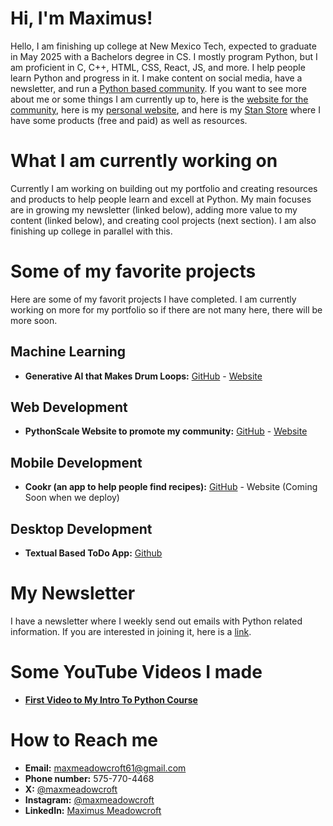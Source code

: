 # Hi, I'm Maximus!

Hello, I am finishing up college at New Mexico Tech, expected to graduate in May 2025 with a Bachelors degree in CS. I mostly program Python, but I am proficient in C, C++, HTML, CSS, React, JS, and more. I help people learn Python and progress in it. I make content on social media, have a newsletter, and run a [Python based community](skool.com/coder). If you want to see more about me or some things I am currently up to, here is the [website for the community](www.pythonscale.com), here is my [personal website](www.maxmeadowcroft.com), and here is my [Stan Store](https://stan.store/maximusmeadowcroft) where I have some products (free and paid) as well as resources. 

# What I am currently working on

Currently I am working on building out my portfolio and creating resources and products to help people learn and excell at Python. My main focuses are in growing my newsletter (linked below), adding more value to my content (linked below), and creating cool projects (next section). I am also finishing up college in parallel with this.

# Some of my favorite projects

Here are some of my favorit projects I have completed. I am currently working on more for my portfolio so if there are not many here, there will be more soon. 

## Machine Learning

- **Generative AI that Makes Drum Loops:** [GitHub](https://github.com/maxmeadowcroft/DrumGen) - [Website](www.drumgen.streamlit.app)

## Web Development

- **PythonScale Website to promote my community:** [GitHub](https://github.com/maxmeadowcroft/PythonDeveloperCommunity) - [Website](www.pythonscale.com)

## Mobile Development

- **Cookr (an app to help people find recipes):** [GitHub](https://github.com/maxmeadowcroft/Cookr) - Website (Coming Soon when we deploy)

## Desktop Development

- **Textual Based ToDo App:** [Github](https://github.com/maxmeadowcroft/TextualToDo)

# My Newsletter

I have a newsletter where I weekly send out emails with Python related information. If you are interested in joining it, here is a [link](https://pythonscale.us9.list-manage.com/subscribe?u=367340ff751e325b3d1718885&id=00e3d88cde).

# Some YouTube Videos I made

- **[First Video to My Intro To Python Course](https://www.youtube.com/watch?v=kRwhdFWkz2Q&list=PLHmGz7IUtKVilbjHQuiTfuqpfoGt1oCbp&index=14)**

# How to Reach me

- **Email:** maxmeadowcroft61@gmail.com
- **Phone number:** 575-770-4468
- **X:** [@maxmeadowcroft](https://x.com/maxmeadowcroft)
- **Instagram:** [@maxmeadowcroft](https://www.instagram.com/maxmeadowcroft/)
- **LinkedIn:** [Maximus Meadowcroft](https://www.linkedin.com/in/maximus-meadowcroft/)
